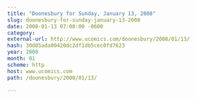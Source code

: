 ```yaml
---
title: "Doonesbury for Sunday, January 13, 2008"
slug: doonesbury-for-sunday-january-13-2008
date: 2008-01-13 07:00:00 -0600
category: 
external-url: http://www.ucomics.com/doonesbury/2008/01/13/
hash: 30d05ada00420dc2df1db5cec0fd7623
year: 2008
month: 01
scheme: http
host: www.ucomics.com
path: /doonesbury/2008/01/13/

---
```



